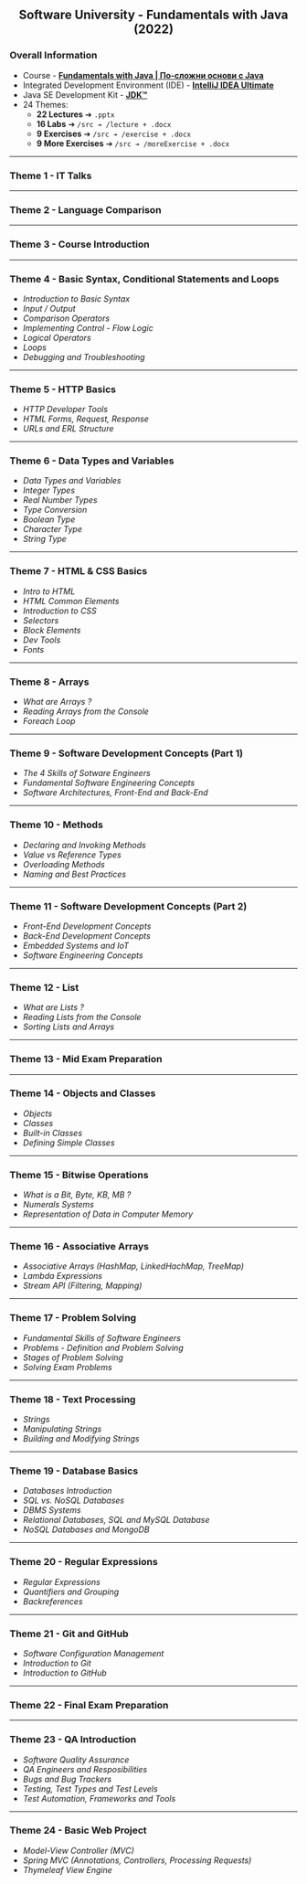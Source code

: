 <h2 align="center">Software University - Fundamentals with Java (2022)</h2>

### Overall Information
* Course - [**Fundamentals with Java | По-сложни основи с Java**](https://softuni.bg/courses/fundamentals)
* Integrated Development Environment (IDE) - [**IntelliJ IDEA Ultimate**](https://www.jetbrains.com/idea/)
* Java SE Development Kit - [**JDK™**](https://www.oracle.com/java/technologies/downloads/#jdk17-windows)
* 24 Themes:
    * **22 Lectures** ➔ ``.pptx``
    * **16 Labs** ➔ ``/src ➔ /lecture + .docx``
    * **9 Exercises** ➔ ``/src ➔ /exercise + .docx``
    * **9 More Exercises** ➔ ``/src ➔ /moreExercise + .docx``
<!-- * Integrated Development Environment (IDE) - [**JetBrains Rider**](https://www.jetbrains.com/rider/) -->
<!-- * NET Framework (including ASP.NET Core) - [**.NET**](https://dotnet.microsoft.com/en-us/download) -->
---
### Theme 1 - IT Talks
---
### Theme 2 - Language Comparison
---
### Theme 3 - Course Introduction
---
### Theme 4 - Basic Syntax, Conditional Statements and Loops
* _Introduction to Basic Syntax_
* _Input / Output_
* _Comparison Operators_
* _Implementing Control - Flow Logic_
* _Logical Operators_
* _Loops_
* _Debugging and Troubleshooting_
---
### Theme 5 - HTTP Basics
* _HTTP Developer Tools_
* _HTML Forms, Request, Response_
* _URLs and ERL Structure_
---
### Theme 6 - Data Types and Variables
* _Data Types and Variables_
* _Integer Types_
* _Real Number Types_
* _Type Conversion_
* _Boolean Type_
* _Character Type_
* _String Type_
--- 
### Theme 7 - HTML & CSS Basics
* _Intro to HTML_
* _HTML Common Elements_
* _Introduction to CSS_
* _Selectors_
* _Block Elements_
* _Dev Tools_
* _Fonts_
---
### Theme 8 - Arrays
* _What are Arrays ?_
* _Reading Arrays from the Console_
* _Foreach Loop_
--- 
### Theme 9 - Software Development Concepts (Part 1)
* _The 4 Skills of Sotware Engineers_
* _Fundamental Software Engineering Concepts_
* _Software Architectures, Front-End and Back-End_
---
### Theme 10 - Methods
* _Declaring and Invoking Methods_
* _Value vs Reference Types_
* _Overloading Methods_
* _Naming and Best Practices_
---
### Theme 11 - Software Development Concepts (Part 2)
* _Front-End Development Concepts_
* _Back-End Development Concepts_
* _Embedded Systems and IoT_
* _Software Engineering Concepts_
---
### Theme 12 - List
* _What are Lists ?_
* _Reading Lists from the Console_
* _Sorting Lists and Arrays_
--- 
### Theme 13 - Mid Exam Preparation
---
### Theme 14 - Objects and Classes
* _Objects_
* _Classes_
* _Built-in Classes_
* _Defining Simple Classes_
---
### Theme 15 - Bitwise Operations
* _What is a Bit, Byte, KB, MB ?_
* _Numerals Systems_
* _Representation of Data in Computer Memory_
---
### Theme 16 - Associative Arrays
* _Associative Arrays (HashMap, LinkedHachMap, TreeMap)_
* _Lambda Expressions_
* _Stream API (Filtering, Mapping)_
---
### Theme 17 - Problem Solving
* _Fundamental Skills of Software Engineers_
* _Problems - Definition and Problem Solving_
* _Stages of Problem Solving_
* _Solving Exam Problems_
---
### Theme 18 - Text Processing
* _Strings_
* _Manipulating Strings_
* _Building and Modifying Strings_
---
### Theme 19 - Database Basics
* _Databases Introduction_
* _SQL vs. NoSQL Databases_
* _DBMS Systems_
* _Relational Databases, SQL and MySQL Database_
* _NoSQL Databases and MongoDB_
---
### Theme 20 - Regular Expressions
* _Regular Expressions_
* _Quantifiers and Grouping_
* _Backreferences_
---
### Theme 21 - Git and GitHub
* _Software Configuration Management_
* _Introduction to Git_
* _Introduction to GitHub_
---
### Theme 22 - Final Exam Preparation
---
### Theme 23 - QA Introduction
* _Software Quality Assurance_
* _QA Engineers and Resposibilities_
* _Bugs and Bug Trackers_
* _Testing, Test Types and Test Levels_
* _Test Automation, Frameworks and Tools_
---
### Theme 24 - Basic Web Project
* _Model-View Controller (MVC)_
* _Spring MVC (Annotations, Controllers, Processing Requests)_
* _Thymeleaf View Engine_
